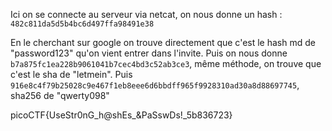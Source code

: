 Ici on se connecte au serveur via netcat, on nous donne un hash : `482c811da5d5b4bc6d497ffa98491e38`

En le cherchant sur google on trouve directement que c'est le hash md de "password123" qu'on vient entrer dans l'invite.
Puis on nous donne `b7a875fc1ea228b9061041b7cec4bd3c52ab3ce3`, même méthode, on trouve que c'est le sha de "letmein".
Puis `916e8c4f79b25028c9e467f1eb8eee6d6bbdff965f9928310ad30a8d88697745`, sha256 de "qwerty098"

picoCTF{UseStr0nG_h@shEs_&PaSswDs!_5b836723}